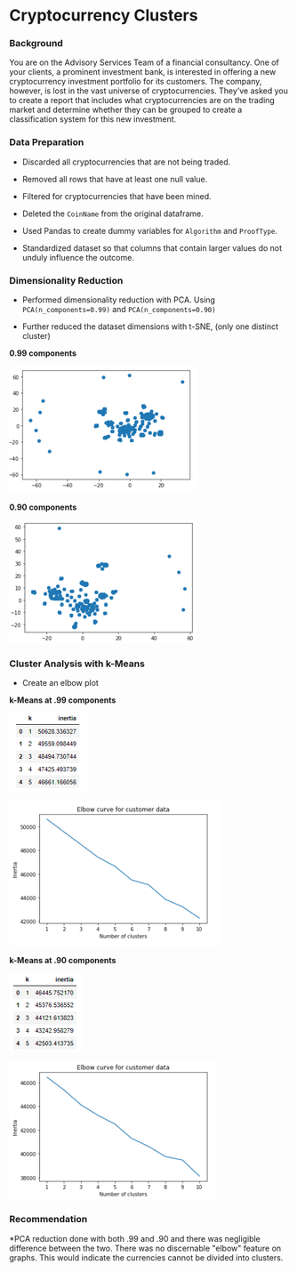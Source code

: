 # Cryptocurrency Clusters

### Background

You are on the Advisory Services Team of a financial consultancy. One of your clients, a prominent investment bank, is interested in offering a new cryptocurrency investment portfolio for its customers. The company, however, is lost in the vast universe of cryptocurrencies. They’ve asked you to create a report that includes what cryptocurrencies are on the trading market and determine whether they can be grouped to create a classification system for this new investment.


### Data Preparation

* Discarded all cryptocurrencies that are not being traded. 

* Removed all rows that have at least one null value.

* Filtered for cryptocurrencies that have been mined. 

* Deleted the `CoinName` from the original dataframe.

* Used Pandas to create dummy variables for `Algorithm` and `ProofType`.

* Standardized dataset so that columns that contain larger values do not unduly influence the outcome.

### Dimensionality Reduction

* Performed dimensionality reduction with PCA. Using `PCA(n_components=0.99)` and `PCA(n_components=0.90)` 

* Further reduced the dataset dimensions with t-SNE, (only one distinct cluster)

**0.99 components**

![scatter](scatter.PNG)

**0.90 components**

![scatter90](scatter90.png)

### Cluster Analysis with k-Means

* Create an elbow plot 

**k-Means at .99 components**

![inertia](inertia.PNG)

![elbow](elbow.PNG)


**k-Means at .90 components**

![inertia90](inertia90.PNG)

![elbow90](elbow90.PNG)


### Recommendation

*PCA reduction done with both .99 and .90 and there was negligible difference between the two.  There was no discernable "elbow" feature on graphs. This would indicate the currencies cannot be divided into clusters.


